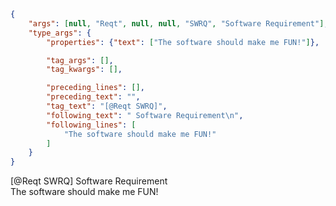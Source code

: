 ```json
{
    "args": [null, "Reqt", null, null, "SWRQ", "Software Requirement"],
    "type_args": {
        "properties": {"text": ["The software should make me FUN!"]},

        "tag_args": [],
        "tag_kwargs": [],

        "preceding_lines": [],
        "preceding_text": "",
        "tag_text": "[@Reqt SWRQ]",
        "following_text": " Software Requirement\n",
        "following_lines": [
            "The software should make me FUN!"
        ]
    }
}
```

[@Reqt SWRQ] Software Requirement \
The software should make me FUN!
